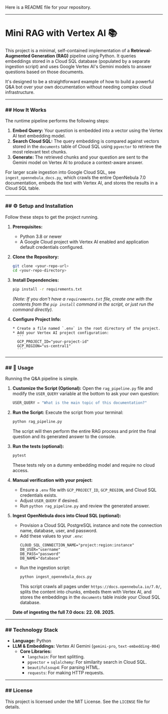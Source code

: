 Here is a README file for your repository.

-----

# Mini RAG with Vertex AI 📚

This project is a minimal, self-contained implementation of a **Retrieval-Augmented Generation (RAG)** pipeline using Python. It queries embeddings stored in a Cloud SQL database (populated by a separate ingestion script) and uses Google Vertex AI's Gemini models to answer questions based on those documents.

It's designed to be a straightforward example of how to build a powerful Q\&A bot over your own documentation without needing complex cloud infrastructure.

-----

### \#\# How It Works

The runtime pipeline performs the following steps:

1.  **Embed Query:** Your question is embedded into a vector using the Vertex AI text embedding model.
2.  **Search Cloud SQL:** The query embedding is compared against vectors stored in the `documents` table of Cloud SQL using `pgvector` to retrieve the most relevant text chunks.
3.  **Generate:** The retrieved chunks and your question are sent to the Gemini model on Vertex AI to produce a context-aware answer.

For larger scale ingestion into Google Cloud SQL, see `ingest_opennebula_docs.py`, which crawls the entire OpenNebula 7.0 documentation, embeds the text with Vertex AI, and stores the results in a Cloud SQL table.

-----

### \#\# ⚙️ Setup and Installation

Follow these steps to get the project running.

1.  **Prerequisites:**

      * Python 3.8 or newer
      * A Google Cloud project with Vertex AI enabled and application default credentials configured.

2.  **Clone the Repository:**

    ```bash
    git clone <your-repo-url>
    cd <your-repo-directory>
    ```

3.  **Install Dependencies:**

    ```bash
    pip install -r requirements.txt
    ```

    *(Note: If you don't have a `requirements.txt` file, create one with the contents from the `pip install` command in the script, or just run the command directly).*

4.  **Configure Project Info:**

        * Create a file named `.env` in the root directory of the project.
        * Add your Vertex AI project configuration:
          ```
          GCP_PROJECT_ID="your-project-id"
          GCP_REGION="us-central1"
          ```

-----

### \#\# 🚀 Usage

Running the Q\&A pipeline is simple.

1.  **Customize the Script (Optional):**
    Open the `rag_pipeline.py` file and modify the `USER_QUERY` variable at the bottom to ask your own question:

    ```python
    USER_QUERY = "What is the main topic of this documentation?"
    ```

2.  **Run the Script:**
    Execute the script from your terminal:

    ```bash
    python rag_pipeline.py
    ```

    The script will then perform the entire RAG process and print the final question and its generated answer to the console.

3. **Run the tests (optional):**
    ```bash
    pytest
    ```
    These tests rely on a dummy embedding model and require no cloud access.

4. **Manual verification with your project:**
    * Ensure a `.env` file with `GCP_PROJECT_ID`, `GCP_REGION`, and Cloud SQL credentials exists.
    * Adjust `USER_QUERY` if desired.
    * Run `python rag_pipeline.py` and review the generated answer.

5. **Ingest OpenNebula docs into Cloud SQL (optional):**
    * Provision a Cloud SQL PostgreSQL instance and note the connection name, database, user, and password.
    * Add these values to your `.env`:
      ```
      CLOUD_SQL_CONNECTION_NAME="project:region:instance"
      DB_USER="username"
      DB_PASS="password"
      DB_NAME="database"
      ```
    * Run the ingestion script:
      ```bash
      python ingest_opennebula_docs.py
      ```
        This script crawls all pages under `https://docs.opennebula.io/7.0/`, splits the content into chunks, embeds them with Vertex AI, and stores the embeddings in the `documents` table inside your Cloud SQL database.

    **Date of ingesting the full 7.0 docs: 22. 08. 2025.**

-----

### \#\# Technology Stack

  * **Language:** Python
  * **LLM & Embeddings:** Vertex AI Gemini (`gemini-pro`, `text-embedding-004`)
    * **Core Libraries:**
        * `langchain`: For text splitting.
        * `pgvector` + `sqlalchemy`: For similarity search in Cloud SQL.
        * `beautifulsoup4`: For parsing HTML.
        * `requests`: For making HTTP requests.

-----

### \#\# License

This project is licensed under the MIT License. See the `LICENSE` file for details.